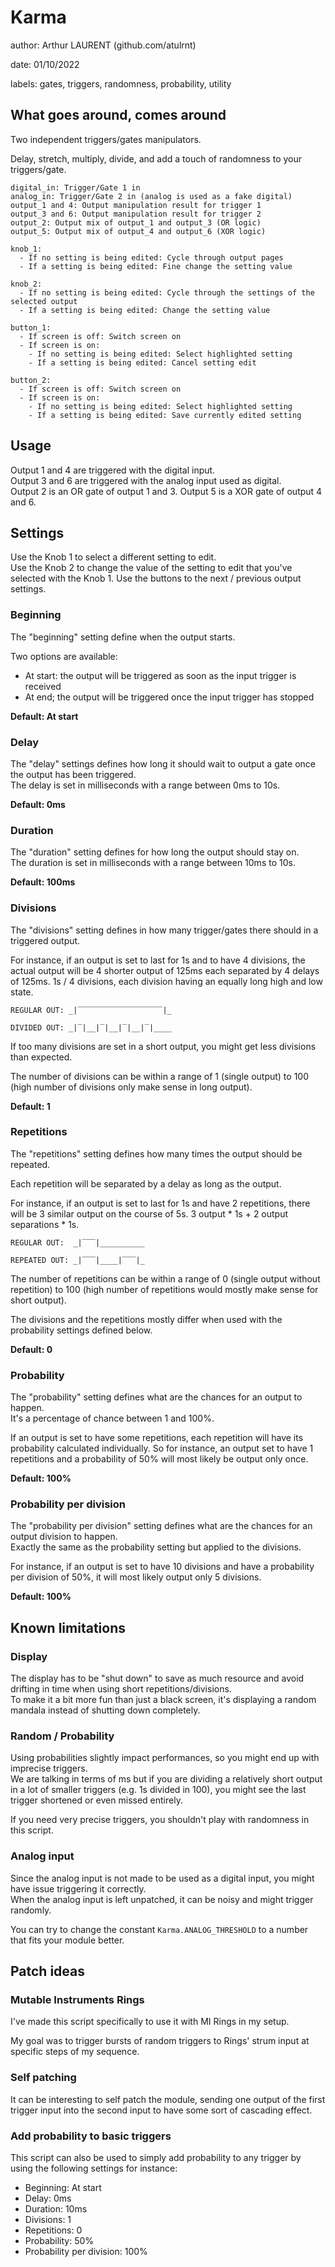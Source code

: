 # Karma

author: Arthur LAURENT (github.com/atulrnt)

date: 01/10/2022

labels: gates, triggers, randomness, probability, utility

## What goes around, comes around

Two independent triggers/gates manipulators.

Delay, stretch, multiply, divide, and add a touch of randomness to your triggers/gate.

    digital_in: Trigger/Gate 1 in
    analog_in: Trigger/Gate 2 in (analog is used as a fake digital)
    output_1 and 4: Output manipulation result for trigger 1
    output_3 and 6: Output manipulation result for trigger 2
    output_2: Output mix of output_1 and output_3 (OR logic)
    output_5: Output mix of output_4 and output_6 (XOR logic)

    knob_1: 
      - If no setting is being edited: Cycle through output pages
      - If a setting is being edited: Fine change the setting value

    knob_2: 
      - If no setting is being edited: Cycle through the settings of the selected output
      - If a setting is being edited: Change the setting value

    button_1:
      - If screen is off: Switch screen on
      - If screen is on:
        - If no setting is being edited: Select highlighted setting
        - If a setting is being edited: Cancel setting edit

    button_2:
      - If screen is off: Switch screen on
      - If screen is on: 
        - If no setting is being edited: Select highlighted setting
        - If a setting is being edited: Save currently edited setting

## Usage

Output 1 and 4 are triggered with the digital input.  
Output 3 and 6 are triggered with the analog input used as digital.  
Output 2 is an OR gate of output 1 and 3.
Output 5 is a XOR gate of output 4 and 6.
    
## Settings

Use the Knob 1 to select a different setting to edit.  
Use the Knob 2 to change the value of the setting to edit that you've selected with the Knob 1.
Use the buttons to the next / previous output settings.

### Beginning

The "beginning" setting define when the output starts.

Two options are available:
- At start: the output will be triggered as soon as the input trigger is received
- At end; the output will be triggered once the input trigger has stopped

**Default: At start**

### Delay

The "delay" settings defines how long it should wait to output a gate once the output has been triggered.  
The delay is set in milliseconds with a range between 0ms to 10s.

**Default: 0ms**

### Duration

The "duration" setting defines for how long the output should stay on.  
The duration is set in milliseconds with a range between 10ms to 10s.

**Default: 100ms**

### Divisions

The "divisions" setting defines in how many trigger/gates there should in a triggered output.

For instance, if an output is set to last for 1s and to have 4 divisions, the actual output will be 4 shorter output of 125ms each separated by 4 delays of 125ms.
1s / 4 divisions, each division having an equally long high and low state.

    REGULAR OUT: _|‾‾‾‾‾‾‾‾‾‾‾‾‾‾‾‾‾‾‾|_

    DIVIDED OUT: _|‾|__|‾|__|‾|__|‾|____

If too many divisions are set in a short output, you might get less divisions than expected.

The number of divisions can be within a range of 1 (single output) to 100 (high number of divisions only make sense in long output).

**Default: 1**

### Repetitions

The "repetitions" setting defines how many times the output should be repeated.

Each repetition will be separated by a delay as long as the output.

For instance, if an output is set to last for 1s and have 2 repetitions, there will be 3 similar output on the course of 5s.
3 output * 1s + 2 output separations * 1s.

    REGULAR OUT:  _|‾‾‾|__________

    REPEATED OUT: _|‾‾‾|____|‾‾‾|_

The number of repetitions can be within a range of 0 (single output without repetition) to 100 (high number of repetitions would mostly make sense for short output).

The divisions and the repetitions mostly differ when used with the probability settings defined below.

**Default: 0**

### Probability

The "probability" setting defines what are the chances for an output to happen.  
It's a percentage of chance between 1 and 100%.

If an output is set to have some repetitions, each repetition will have its probability calculated individually.
So for instance, an output set to have 1 repetitions and a probability of 50% will most likely be output only once.

**Default: 100%**

### Probability per division

The "probability per division" setting defines what are the chances for an output division to happen.  
Exactly the same as the probability setting but applied to the divisions.

For instance, if an output is set to have 10 divisions and have a probability per division of 50%, it will most likely output only 5 divisions.

**Default: 100%**

## Known limitations

### Display 

The display has to be "shut down" to save as much resource and avoid drifting in time when using short repetitions/divisions.  
To make it a bit more fun than just a black screen, it's displaying a random mandala instead of shutting down completely.

### Random / Probability

Using probabilities slightly impact performances, so you might end up with imprecise triggers.  
We are talking in terms of ms but if you are dividing a relatively short output in a lot of smaller triggers (e.g. 1s divided in 100), you might see the last trigger shortened or even missed entirely.

If you need very precise triggers, you shouldn't play with randomness in this script.

### Analog input

Since the analog input is not made to be used as a digital input, you might have issue triggering it correctly.  
When the analog input is left unpatched, it can be noisy and might trigger randomly.

You can try to change the constant `Karma.ANALOG_THRESHOLD` to a number that fits your module better.

## Patch ideas

### Mutable Instruments Rings

I've made this script specifically to use it with MI Rings in my setup.

My goal was to trigger bursts of random triggers to Rings' strum input at specific steps of my sequence.

### Self patching

It can be interesting to self patch the module, sending one output of the first trigger input into the second input to have some sort of cascading effect.

### Add probability to basic triggers

This script can also be used to simply add probability to any trigger by using the following settings for instance:
- Beginning: At start
- Delay: 0ms
- Duration: 10ms
- Divisions: 1
- Repetitions: 0
- Probability: 50%
- Probability per division: 100%